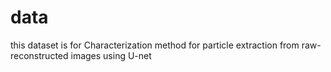 # data
this dataset is for Characterization method for particle extraction from raw-reconstructed images using U-net
